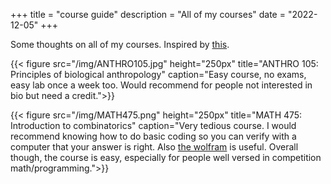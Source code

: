 +++
title = "course guide"
description = "All of my courses"
date = "2022-12-05"
+++

Some thoughts on all of my courses. Inspired by [this](https://ruipan.xyz/wisc_courses.html).

{{< figure src="/img/ANTHRO105.jpg" height="250px" title="ANTHRO 105: Principles of biological anthropology" caption="Easy course, no exams, easy lab once a week too. Would recommend for people not interested in bio but need a credit.">}}

{{< figure src="/img/MATH475.png" height="250px" title="MATH 475: Introduction to combinatorics" caption="Very tedious course. I would recommend knowing how to do basic coding so you can verify with a computer that your answer is right. Also [the wolfram](https://www.wolframalpha.com/) is useful. Overall though, the course is easy, especially for people well versed in competition math/programming.">}}